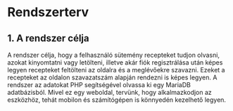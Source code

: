 # Rendszerterv

## 1. A rendszer célja

A rendszer célja, hogy a felhasználó sütemény recepteket tudjon olvasni, azokat kinyomtatni vagy letölteni, illetve akár fiók regisztrálása után képes legyen recepteket feltölteni az oldalra és a meglévőekre szavazni. Ezeket a recepteket az oldalon szavazatszám alapján rendezni is képes legyen. A rendszer az adatokat PHP segítségével olvassa ki egy MariaDB adatbázisból. Mivel ez egy weboldal, tervünk, hogy alkalmazkodjon az eszközhöz, tehát mobilon és számítógépen is könnyedén kezelhető legyen. 
